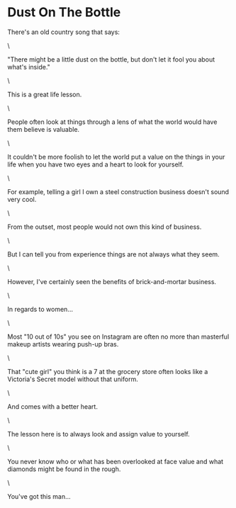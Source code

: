 # Dust On The Bottle

There's an old country song that says:

\


"There might be a little dust on the bottle, but don't let it fool you about what's inside."

\


This is a great life lesson.

\


People often look at things through a lens of what the world would have them believe is valuable.

\


It couldn't be more foolish to let the world put a value on the things in your life when you have two eyes and a heart to look for yourself.

\


For example, telling a girl I own a steel construction business doesn't sound very cool.

\


From the outset, most people would not own this kind of business.

\


But I can tell you from experience things are not always what they seem.

\


However, I've certainly seen the benefits of brick-and-mortar business.

\


In regards to women…

\


Most "10 out of 10s" you see on Instagram are often no more than masterful makeup artists wearing push-up bras.

\


That "cute girl" you think is a 7 at the grocery store often looks like a Victoria's Secret model without that uniform.

\


And comes with a better heart.

\


The lesson here is to always look and assign value to yourself.

\


You never know who or what has been overlooked at face value and what diamonds might be found in the rough.

\


You've got this man...
